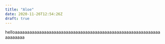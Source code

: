 ```yaml
---
title: "Aloe"
date: 2020-11-26T12:54:26Z
draft: true
---
```

helloaaaaaaaaaaaaaaaaaaaaaaaaaaaaaaaaaaaaaaaaaaaaaaaaaaaaaaaaaaaaaaaaaaaa
